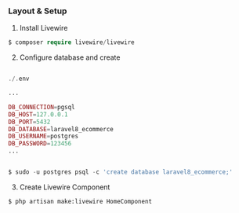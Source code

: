 ### Layout & Setup

1. Install Livewire
```php 
$ composer require livewire/livewire

```


2. Configure database and create 
```php 

./.env

...

DB_CONNECTION=pgsql
DB_HOST=127.0.0.1
DB_PORT=5432
DB_DATABASE=laravel8_ecommerce
DB_USERNAME=postgres
DB_PASSWORD=123456
...


$ sudo -u postgres psql -c 'create database laravel8_ecommerce;'

```

3. Create Livewire Component 
```
$ php artisan make:livewire HomeComponent
```
